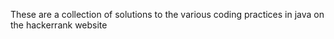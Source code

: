 These are a collection of solutions to the various coding practices in java on the hackerrank website 
